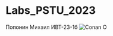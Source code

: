# Labs_PSTU_2023
Попонин Михаил ИВТ-23-1б
![Conan O]([https://github.com/MouseViolin/Labs_PSTU_2023/assets/129219043/dad58014-3632-4581-8bb1-aab9979b3ab7](https://tenor.com/view/yes-yes-sir-yayy-kataman-gif-12260883688244422951))
